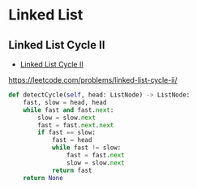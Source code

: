 # Linked List

## Linked List Cycle II

+ [Linked List Cycle II](#linked-list-cycle-ii)

https://leetcode.com/problems/linked-list-cycle-ii/

``` python
def detectCycle(self, head: ListNode) -> ListNode:
    fast, slow = head, head
    while fast and fast.next:
        slow = slow.next
        fast = fast.next.next
        if fast == slow:
            fast = head
            while fast != slow:
                fast = fast.next
                slow = slow.next
            return fast
    return None
```